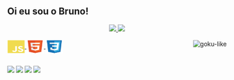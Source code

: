 ## Oi eu sou o Bruno!
<div align="center">
  <a href="https://github.com/brunioz">
  <img height="180em" src="https://github-readme-stats.vercel.app/api?username=brunioz&show_icons=true&theme=dracula"/>
  <img height="180em" src="https://github-readme-stats.vercel.app/api/top-langs/?username=brunioz&layout=compact&langs_count=7&theme=dracula"/>
</div>
<div style="display: inline_block"><br>
  <img align="center" alt="bruno-Js" height="30" width="40" src="https://raw.githubusercontent.com/devicons/devicon/master/icons/javascript/javascript-plain.svg">
  <img align="center" alt="bruno-HTML" height="30" width="40" src="https://raw.githubusercontent.com/devicons/devicon/master/icons/html5/html5-original.svg">
  <img align="center" alt="bruno-CSS" height="30" width="40" src="https://raw.githubusercontent.com/devicons/devicon/master/icons/css3/css3-original.svg">
  <img align="right" alt="goku-like" height="150" src="https://i.imgur.com/sJU2LiJ.gif">
</div>
  
  ##
 
<div> 
  <a href="https://instagram.com/brunioz_" target="_blank"><img src="https://img.shields.io/badge/-Instagram-%23E4405F?style=for-the-badge&logo=instagram&logoColor=white" target="_blank"></a>
 	<a href="https://www.twitch.tv/brunioz_" target="_blank"><img src="https://img.shields.io/badge/Twitch-9146FF?style=for-the-badge&logo=twitch&logoColor=white" target="_blank"></a>
  <a href ="mailto:bruniozguedes@gmail.com"><img src="https://img.shields.io/badge/-Gmail-%23333?style=for-the-badge&logo=gmail&logoColor=white" target="_blank"></a>
  <a href="https://www.linkedin.com/in/bruno-souza-guedes/" target="_blank"><img src="https://img.shields.io/badge/-LinkedIn-%230077B5?style=for-the-badge&logo=linkedin&logoColor=white" target="_blank"></a> 
</div>
